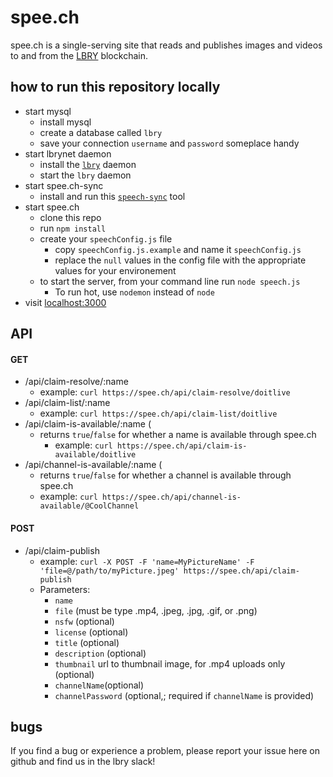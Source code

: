 # spee.ch
spee.ch is a single-serving site that reads and publishes images and videos to and from the [LBRY](https://lbry.io/) blockchain.

## how to run this repository locally
* start mysql
	* install mysql
	* create a database called `lbry`
	* save your connection `username` and `password` someplace handy
* start lbrynet daemon
	* install the [`lbry`](https://github.com/lbryio/lbry) daemon
	* start the `lbry` daemon
* start spee.ch-sync
	* install and run this [`speech-sync`](https://github.com/billbitt/spee.ch-sync) tool
* start spee.ch
	* clone this repo
	* run `npm install`
	* create your `speechConfig.js` file
	  * copy `speechConfig.js.example` and name it `speechConfig.js`
	  * replace the `null` values in the config file with the appropriate values for your environement
	* to start the server, from your command line run `node speech.js`
		* To run hot, use `nodemon` instead of `node`
* visit [localhost:3000](http://localhost:3000)

## API

#### GET
* /api/claim-resolve/:name
	* example: `curl https://spee.ch/api/claim-resolve/doitlive`
* /api/claim-list/:name
	* example: `curl https://spee.ch/api/claim-list/doitlive`
* /api/claim-is-available/:name (
  * returns `true`/`false` for whether a name is available through spee.ch
	* example: `curl https://spee.ch/api/claim-is-available/doitlive`
* /api/channel-is-available/:name (
    * returns `true`/`false` for whether a channel is available through spee.ch
  	* example: `curl https://spee.ch/api/channel-is-available/@CoolChannel`

#### POST
* /api/claim-publish
  * example: `curl -X POST -F 'name=MyPictureName' -F 'file=@/path/to/myPicture.jpeg' https://spee.ch/api/claim-publish`
  * Parameters:
    * `name`
    * `file` (must be type .mp4, .jpeg, .jpg, .gif, or .png)
    * `nsfw` (optional)
    * `license` (optional)
    * `title` (optional)
    * `description` (optional)
    * `thumbnail` url to thumbnail image, for .mp4 uploads only (optional)
    * `channelName`(optional)
    * `channelPassword` (optional,; required if `channelName` is provided)

## bugs
If you find a bug or experience a problem, please report your issue here on github and find us in the lbry slack!
